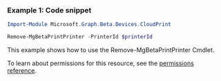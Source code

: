 ### Example 1: Code snippet

```powershellImport-Module Microsoft.Graph.Beta.Devices.CloudPrint

Remove-MgBetaPrintPrinter -PrinterId $printerId
```
This example shows how to use the Remove-MgBetaPrintPrinter Cmdlet.
To learn about permissions for this resource, see the [permissions reference](/graph/permissions-reference).

